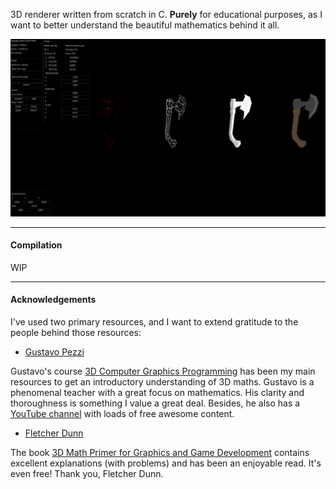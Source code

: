 3D renderer written from scratch in C. **Purely** for educational purposes, as I want to better understand the
beautiful mathematics behind it all.

![example](./assets/demo.png)

---

#### Compilation

WIP

---

#### Acknowledgements

I've used two primary resources, and I want to extend gratitude to the people behind those resources:

-   [Gustavo Pezzi](https://twitter.com/pikuma)

Gustavo's course [3D Computer Graphics Programming](https://pikuma.com/courses/learn-3d-computer-graphics-programming) has been my main resources to get an introductory understanding of 3D maths.
Gustavo is a phenomenal teacher with a great focus on mathematics. His clarity and thoroughness is something I value a great deal.
Besides, he also has a [YouTube channel](https://www.youtube.com/@pikuma) with loads of free awesome content.

-   [Fletcher Dunn](https://twitter.com/ZPostFacto)

The book [3D Math Primer for Graphics and Game Development](https://gamemath.com/book/intro.html)
contains excellent explanations (with problems) and has been an enjoyable read. It's even free! Thank you, Fletcher Dunn.

